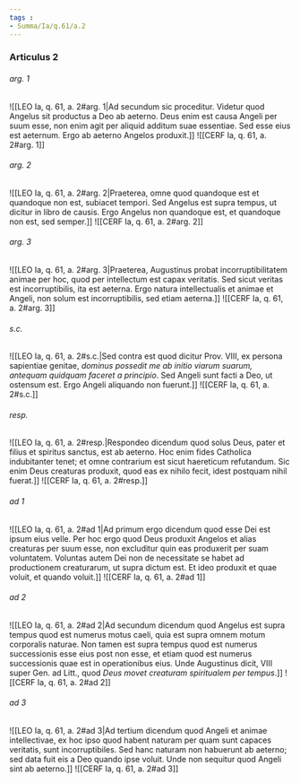 ```yaml
---
tags : 
- Summa/Ia/q.61/a.2
---
```


### Articulus 2

###### arg. 1
![[LEO Ia, q. 61, a. 2#arg. 1|Ad secundum sic proceditur. Videtur quod Angelus sit productus a Deo ab aeterno. Deus enim est causa Angeli per suum esse, non enim agit per aliquid additum suae essentiae. Sed esse eius est aeternum. Ergo ab aeterno Angelos produxit.]]
![[CERF Ia, q. 61, a. 2#arg. 1]]

###### arg. 2
![[LEO Ia, q. 61, a. 2#arg. 2|Praeterea, omne quod quandoque est et quandoque non est, subiacet tempori. Sed Angelus est supra tempus, ut dicitur in libro de causis. Ergo Angelus non quandoque est, et quandoque non est, sed semper.]]
![[CERF Ia, q. 61, a. 2#arg. 2]]

###### arg. 3
![[LEO Ia, q. 61, a. 2#arg. 3|Praeterea, Augustinus probat incorruptibilitatem animae per hoc, quod per intellectum est capax veritatis. Sed sicut veritas est incorruptibilis, ita est aeterna. Ergo natura intellectualis et animae et Angeli, non solum est incorruptibilis, sed etiam aeterna.]]
![[CERF Ia, q. 61, a. 2#arg. 3]]

###### s.c.
![[LEO Ia, q. 61, a. 2#s.c.|Sed contra est quod dicitur Prov. VIII, ex persona sapientiae genitae, *dominus possedit me ab initio viarum suarum, antequam quidquam faceret a principio*. Sed Angeli sunt facti a Deo, ut ostensum est. Ergo Angeli aliquando non fuerunt.]]
![[CERF Ia, q. 61, a. 2#s.c.]]

###### resp.
![[LEO Ia, q. 61, a. 2#resp.|Respondeo dicendum quod solus Deus, pater et filius et spiritus sanctus, est ab aeterno. Hoc enim fides Catholica indubitanter tenet; et omne contrarium est sicut haereticum refutandum. Sic enim Deus creaturas produxit, quod eas ex nihilo fecit, idest postquam nihil fuerat.]]
![[CERF Ia, q. 61, a. 2#resp.]]

###### ad 1
![[LEO Ia, q. 61, a. 2#ad 1|Ad primum ergo dicendum quod esse Dei est ipsum eius velle. Per hoc ergo quod Deus produxit Angelos et alias creaturas per suum esse, non excluditur quin eas produxerit per suam voluntatem. Voluntas autem Dei non de necessitate se habet ad productionem creaturarum, ut supra dictum est. Et ideo produxit et quae voluit, et quando voluit.]]
![[CERF Ia, q. 61, a. 2#ad 1]]

###### ad 2
![[LEO Ia, q. 61, a. 2#ad 2|Ad secundum dicendum quod Angelus est supra tempus quod est numerus motus caeli, quia est supra omnem motum corporalis naturae. Non tamen est supra tempus quod est numerus successionis esse eius post non esse, et etiam quod est numerus successionis quae est in operationibus eius. Unde Augustinus dicit, VIII super Gen. ad Litt., quod *Deus movet creaturam spiritualem per tempus*.]]
![[CERF Ia, q. 61, a. 2#ad 2]]

###### ad 3
![[LEO Ia, q. 61, a. 2#ad 3|Ad tertium dicendum quod Angeli et animae intellectivae, ex hoc ipso quod habent naturam per quam sunt capaces veritatis, sunt incorruptibiles. Sed hanc naturam non habuerunt ab aeterno; sed data fuit eis a Deo quando ipse voluit. Unde non sequitur quod Angeli sint ab aeterno.]]
![[CERF Ia, q. 61, a. 2#ad 3]]

